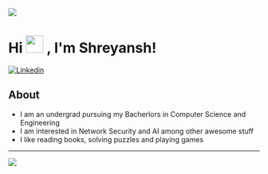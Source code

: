 <img src="https://i.postimg.cc/d062KB0G/3514a0adfb1d9d72c64dd7cd03fdf99e.jpg"/>

# **Hi <img src="https://raw.githubusercontent.com/TheDudeThatCode/TheDudeThatCode/master/Assets/Hi.gif" widht="75" height="35"/> , I'm Shreyansh!** <br>

<a href="https://www.linkedin.com/in/shreyansh-narayan-941041203/">
  <img alt="Linkedin" src="https://img.shields.io/badge/linkedin-0077B5?logo=linkedin&logoColor=white&style=for-the-badge"/>
</a>      

## About 
- I am an undergrad pursuing my Bacherlors in Computer Science and Engineering
- I am interested in Network Security and AI among other awesome stuff
- I like reading books, solving puzzles and playing games
--------------------------------------------------------------------------------------------
<img src="https://github-readme-stats.vercel.app/api?username=theflash-17&count_private=true&title_color=1B2CE9&icon_color=FD9047&text_color=0C2233&custom_title=theflash-17's+GitHub+Stats&show_icons=true"/>

